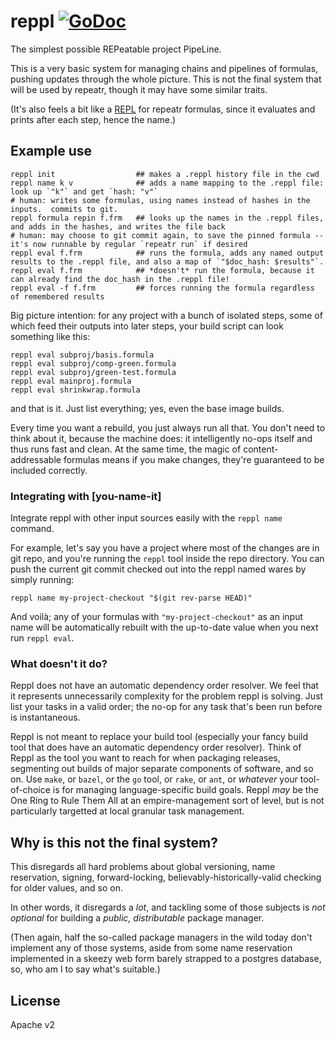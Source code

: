 reppl [![GoDoc](https://godoc.org/github.com/polydawn/reppl?status.svg)](https://godoc.org/github.com/polydawn/reppl)
=====

The simplest possible REPeatable project PipeLine.

This is a very basic system for managing chains and pipelines of formulas, pushing updates through the whole picture.
This is not the final system that will be used by repeatr, though it may have some similar traits.

(It's also feels a bit like a [REPL](https://en.wikipedia.org/wiki/Read%E2%80%93eval%E2%80%93print_loop)
for repeatr formulas, since it evaluates and prints after each step, hence the name.)


Example use
-----------

```
reppl init                  ## makes a .reppl history file in the cwd
reppl name k v              ## adds a name mapping to the .reppl file: look up `"k"` and get `hash: "v"`
# human: writes some formulas, using names instead of hashes in the inputs.  commits to git.
reppl formula repin f.frm   ## looks up the names in the .reppl files, and adds in the hashes, and writes the file back
# human: may choose to git commit again, to save the pinned formula -- it's now runnable by regular `repeatr run` if desired
reppl eval f.frm            ## runs the formula, adds any named output results to the .reppl file, and also a map of `"$doc_hash: $results"`.
reppl eval f.frm            ## *doesn't* run the formula, because it can already find the doc_hash in the .reppl file!
reppl eval -f f.frm         ## forces running the formula regardless of remembered results
```

Big picture intention: for any project with a bunch of isolated steps, some of which feed their outputs into later steps, your build script can look something like this:

```
reppl eval subproj/basis.formula
reppl eval subproj/comp-green.formula
reppl eval subproj/green-test.formula
reppl eval mainproj.formula
reppl eval shrinkwrap.formula
```

and that is it.  Just list everything; yes, even the base image builds.

Every time you want a rebuild, you just always run all that.
You don't need to think about it, because the machine does: it intelligently no-ops itself and thus runs fast and clean.
At the same time, the magic of content-addressable formulas means if you make changes, they're guaranteed to be included correctly.

### Integrating with [you-name-it]

Integrate reppl with other input sources easily with the `reppl name` command.

For example, let's say you have a project where most of the changes are in git repo, and you're running the `reppl` tool inside the repo directory.
You can push the current git commit checked out into the reppl named wares by simply running:

```
reppl name my-project-checkout "$(git rev-parse HEAD)"
```

And voilà; any of your formulas with `"my-project-checkout"` as an input name will be automatically rebuilt with the up-to-date value when you next run `reppl eval`.


### What doesn't it do?

Reppl does not have an automatic dependency order resolver.  We feel that it represents unnecessarily complexity for the problem reppl is solving.  Just list your tasks in a valid order; the no-op for any task that's been run before is instantaneous.

Reppl is not meant to replace your build tool (especially your fancy build tool that does have an automatic dependency order resolver).
Think of Reppl as the tool you want to reach for when packaging releases, segmenting out builds of major separate components of software, and so on.
Use `make`, or `bazel`, or the `go` tool, or `rake`, or `ant`, or *whatever* your tool-of-choice is for managing language-specific build goals.
Reppl *may* be the One Ring to Rule Them All at an empire-management sort of level, but is not particularly targetted at local granular task management.



Why is this not the final system?
---------------------------------

This disregards all hard problems about global versioning, name reservation, signing, forward-locking, believably-historically-valid checking for older values, and so on.

In other words, it disregards a *lot*, and tackling some of those subjects is *not optional* for building a *public, distributable* package manager.

(Then again, half the so-called package managers in the wild today don't implement any of those systems, aside from some name reservation implemented in a skeezy web form barely strapped to a postgres database, so, who am I to say what's suitable.)



License
-------

Apache v2

